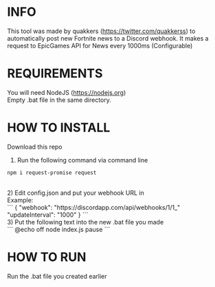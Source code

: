 # INFO
This tool was made by quakkers (https://twitter.com/quakkerss) to automatically post new Fortnite news to a Discord webhook. It makes a request to EpicGames API for News every 1000ms (Configurable)

# REQUIREMENTS
You will need NodeJS (https://nodejs.org)<br>
Empty .bat file in the same directory.

# HOW TO INSTALL
Download this repo
<br>
1) Run the following command via command line<br>
```
npm i request-promise request
```
<br>
2) Edit config.json and put your webhook URL in<br>
Example:<br>
```
{
	"webhook": "https://discordapp.com/api/webhooks/1/1_"
	"updateInterval": "1000"
}
```
<br>
3) Put the following text into the new .bat file you made<br>
```
@echo off
node index.js
pause
```

# HOW TO RUN
Run the .bat file you created earlier
